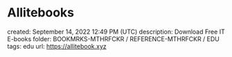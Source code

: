 # Allitebooks

created: September 14, 2022 12:49 PM (UTC)
description: Download Free IT E-books
folder: BOOKMRKS-MTHRFCKR / REFERENCE-MTHRFCKR / EDU
tags: edu
url: https://allitebook.xyz